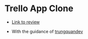 # Trello App Clone

- [Link to review]()

- With the guidance of [trungquandev](https://trungquandev.com/)
